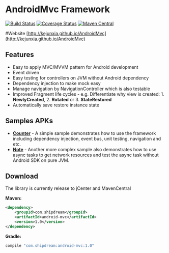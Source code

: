# AndroidMvc Framework
[![Build Status](https://travis-ci.org/kejunxia/AndroidMvc.svg?branch=ci-travis)](https://travis-ci.org/kejunxia/AndroidMvc)
[![Coverage Status](https://coveralls.io/repos/kejunxia/AndroidMvc/badge.svg)](https://coveralls.io/r/kejunxia/AndroidMvc)
[![Maven Central](https://maven-badges.herokuapp.com/maven-central/com.shipdream/android-mvc/badge.svg)](https://maven-badges.herokuapp.com/maven-central/com.shipdream/android-mvc)

#Website
[http://kejunxia.github.io/AndroidMvc](http://kejunxia.github.io/AndroidMvc)

## Features
  - Easy to apply MVC/MVVM pattern for Android development
  - Event driven
  - Easy testing for controllers on JVM without Android dependency
  - Dependency injection to make mock easy
  - Manage navigation by NavigationController which is also testable
  - Improved Fragment life cycles - e.g. Differentiate why view is created: 1. __NewlyCreated__, 2. __Rotated__ or 3. __StateRestored__
  - Automatically save restore instance state

## Samples APKs
 - **[Counter](https://github.com/kejunxia/AndroidMvc/blob/master/documents/apks/samples/simple-counter.apk)** - A simple sample demonstrates how to use the framework including dependency injection, event bus, unit testing, navigation and etc.
 - **[Note](https://github.com/kejunxia/AndroidMvc/blob/master/documents/apks/samples/notes.apk)** - Another more complex sample also demonstrates how to use async tasks to get network resources and test the async task without Android SDK on pure JVM.

## Download
The library is currently release to jCenter and MavenCentral

**Maven:**
```xml
<dependency>
    <groupId>com.shipdream</groupId>
    <artifactId>android-mvc</artifactId>
    <version>1.0</version>
</dependency>
```

**Gradle:**
```groovy
compile "com.shipdream:android-mvc:1.0"
```
